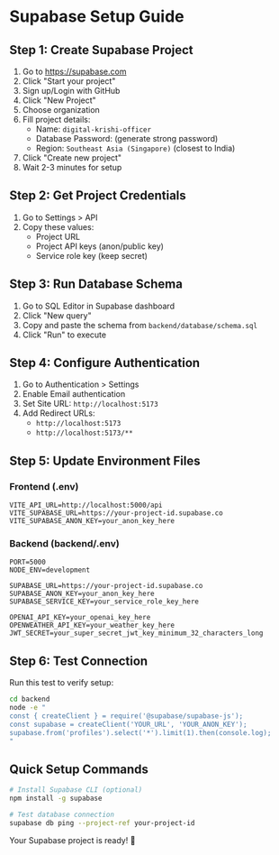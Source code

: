 # Supabase Setup Guide

## Step 1: Create Supabase Project

1. Go to https://supabase.com
2. Click "Start your project"
3. Sign up/Login with GitHub
4. Click "New Project"
5. Choose organization
6. Fill project details:
   - Name: `digital-krishi-officer`
   - Database Password: (generate strong password)
   - Region: `Southeast Asia (Singapore)` (closest to India)
7. Click "Create new project"
8. Wait 2-3 minutes for setup

## Step 2: Get Project Credentials

1. Go to Settings > API
2. Copy these values:
   - Project URL
   - Project API keys (anon/public key)
   - Service role key (keep secret)

## Step 3: Run Database Schema

1. Go to SQL Editor in Supabase dashboard
2. Click "New query"
3. Copy and paste the schema from `backend/database/schema.sql`
4. Click "Run" to execute

## Step 4: Configure Authentication

1. Go to Authentication > Settings
2. Enable Email authentication
3. Set Site URL: `http://localhost:5173`
4. Add Redirect URLs:
   - `http://localhost:5173`
   - `http://localhost:5173/**`

## Step 5: Update Environment Files

### Frontend (.env)
```env
VITE_API_URL=http://localhost:5000/api
VITE_SUPABASE_URL=https://your-project-id.supabase.co
VITE_SUPABASE_ANON_KEY=your_anon_key_here
```

### Backend (backend/.env)
```env
PORT=5000
NODE_ENV=development

SUPABASE_URL=https://your-project-id.supabase.co
SUPABASE_ANON_KEY=your_anon_key_here
SUPABASE_SERVICE_KEY=your_service_role_key_here

OPENAI_API_KEY=your_openai_key_here
OPENWEATHER_API_KEY=your_weather_key_here
JWT_SECRET=your_super_secret_jwt_key_minimum_32_characters_long
```

## Step 6: Test Connection

Run this test to verify setup:
```bash
cd backend
node -e "
const { createClient } = require('@supabase/supabase-js');
const supabase = createClient('YOUR_URL', 'YOUR_ANON_KEY');
supabase.from('profiles').select('*').limit(1).then(console.log);
"
```

## Quick Setup Commands

```bash
# Install Supabase CLI (optional)
npm install -g supabase

# Test database connection
supabase db ping --project-ref your-project-id
```

Your Supabase project is ready! 🚀